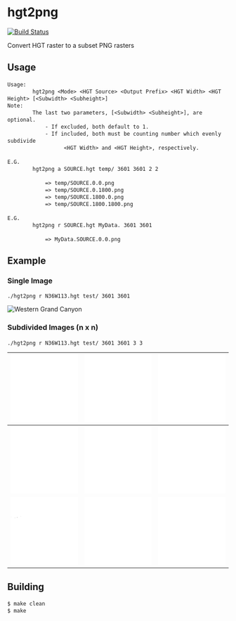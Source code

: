 # hgt2png

[![Build Status](https://travis-ci.org/garrettsickles/hgt2png.svg?branch=master)](https://travis-ci.org/garrettsickles/hgt2png)

Convert HGT raster to a subset PNG rasters


## Usage
```
Usage: 
        hgt2png <Mode> <HGT Source> <Output Prefix> <HGT Width> <HGT Height> [<Subwidth> <Subheight>]
Note:
        The last two parameters, [<Subwidth> <Subheight>], are optional.
            - If excluded, both default to 1.
            - If included, both must be counting number which evenly subdivide
                  <HGT Width> and <HGT Height>, respectively.

E.G.
        hgt2png a SOURCE.hgt temp/ 3601 3601 2 2

            => temp/SOURCE.0.0.png
            => temp/SOURCE.0.1800.png
            => temp/SOURCE.1800.0.png
            => temp/SOURCE.1800.1800.png

E.G.
        hgt2png r SOURCE.hgt MyData. 3601 3601

            => MyData.SOURCE.0.0.png

```

## Example

### Single Image
```
./hgt2png r N36W113.hgt test/ 3601 3601
```
![Western Grand Canyon](test/N36W113.png)

### Subdivided Images (n x n)
```
./hgt2png r N36W113.hgt test/ 3601 3601 3 3
```

![](test/N36W113.0.0.png) | ![](test/N36W113.0.1200.png) | ![](test/N36W113.0.2400.png)
:----:|:----:|:----:
![](test/N36W113.1200.0.png) | ![](test/N36W113.1200.1200.png) | ![](test/N36W113.1200.2400.png)
![](test/N36W113.2400.0.png) | ![](test/N36W113.2400.1200.png) | ![](test/N36W113.2400.2400.png)

## Building
```
$ make clean
$ make
```


